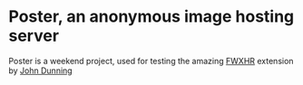 # Poster, an anonymous image hosting server

Poster is a weekend project, used for testing the amazing [FWXHR](http://johndunning.com/fireworks/about/FWXHR) extension by [John Dunning](http://johndunning.com/)
